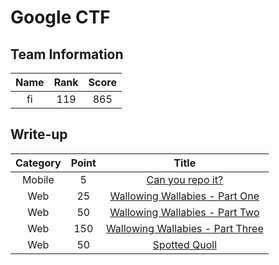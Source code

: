 # Google CTF

## Team Information
| Name  | Rank  | Score |
| :---: | :---: | :---: |
| fi    | 119   | 865   |

## Write-up
| Category | Point | Title                                                                       |
| :-:      | :-:   | :-:                                                                         |
| Mobile   | 5     | [Can you repo it?](./mobile-Can_you_repo_it%3F.md)                          |
| Web      | 25    | [Wallowing Wallabies - Part One](./web-Wallowing_Wallabies-Part_One.md)     |
| Web      | 50    | [Wallowing Wallabies - Part Two](./web-Wallowing_Wallabies-Part_Two.md)     |
| Web      | 150   | [Wallowing Wallabies - Part Three](./web-Wallowing_Wallabies-Part_Three.md) |
| Web      | 50    | [Spotted Quoll](./web-Spotted_Quoll.md)                                     |


